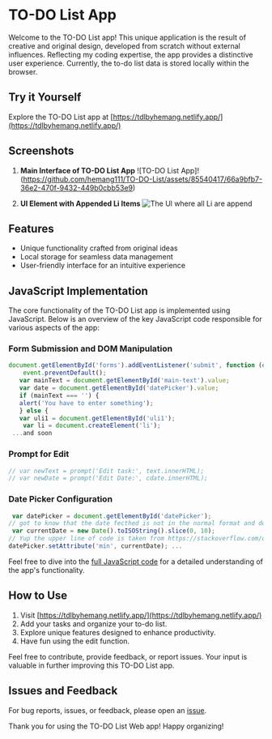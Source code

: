 # TO-DO List App

Welcome to the TO-DO List app! This unique application is the result of creative and original design, developed from scratch without external influences. Reflecting my coding expertise, the app provides a distinctive user experience. Currently, the to-do list data is stored locally within the browser.

## Try it Yourself
Explore the TO-DO List app at [https://tdlbyhemang.netlify.app/](https://tdlbyhemang.netlify.app/)

## Screenshots
1. **Main Interface of TO-DO List App**
   ![TO-DO List App]!(https://github.com/hemang111/TO-DO-List/assets/85540417/66a9bfb7-36e2-470f-9432-449b0cbb53e9)


2. **Ul Element with Appended Li Items**
   ![The Ul where all Li are append](https://github.com/hemang111/TO-DO-List/assets/85540417/eee90531-eda1-46b3-b9f5-c5bec842486a)


## Features
- Unique functionality crafted from original ideas
- Local storage for seamless data management
- User-friendly interface for an intuitive experience

## JavaScript Implementation
The core functionality of the TO-DO List app is implemented using JavaScript. Below is an overview of the key JavaScript code responsible for various aspects of the app:

### Form Submission and DOM Manipulation
```javascript
document.getElementById('forms').addEventListener('submit', function (event) {
    event.preventDefault();
   var mainText = document.getElementById('main-text').value;
   var date = document.getElementById('datePicker').value;
   if (mainText === '') {
   alert('You have to enter something');
   } else {
   var uli1 = document.getElementById('uli1');
    var li = document.createElement('li');
 ...and soon
```

### Prompt for Edit
```javascript
// var newText = prompt('Edit task:', text.innerHTML);
// var newDate = prompt('Edit Date:', cdate.innerHTML);
```

### Date Picker Configuration
```javascript
 var datePicker = document.getElementById('datePicker');
// got to know that the date fecthed is not in the normal format and does not have splits
 var currentDate = new Date().toISOString().slice(0, 10);
// Yup the upper line of code is taken from https://stackoverflow.com/questions/1531093/get-current-date-in-yyyy-mm-dd-
datePicker.setAttribute('min', currentDate); ...
```

Feel free to dive into the [full JavaScript code]() for a detailed understanding of the app's functionality.

## How to Use
1. Visit [https://tdlbyhemang.netlify.app/](https://tdlbyhemang.netlify.app/)
2. Add your tasks and organize your to-do list.
3. Explore unique features designed to enhance productivity.
4. Have fun using the edit function.

Feel free to contribute, provide feedback, or report issues. Your input is valuable in further improving this TO-DO List app.

## Issues and Feedback
For bug reports, issues, or feedback, please open an [issue](https://github.com/hemang111/TO-DO-List/issues).

Thank you for using the TO-DO List Web app! Happy organizing!

